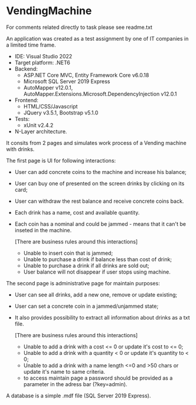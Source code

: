 # VendingMachine
For comments related directly to task please see readme.txt

An application was created as a test assignment by one of IT companies in a limited time frame.
- IDE: Visual Studio 2022
- Target platform: .NET6
- Backend:
	- ASP.NET Core MVC, Entity Framework Core v6.0.18
	- Microsoft SQL Server 2019 Express
	- AutoMapper v12.0.1, AutoMapper.Extensions.Microsoft.DependencyInjection v12.0.1
- Frontend:
	- HTML/CSS/Javascript
	- JQuery v3.5.1, Bootstrap v5.1.0
- Tests:
	- xUnit v2.4.2
- N-Layer architecture. 

It consits from 2 pages and simulates work process of a Vending machine with drinks.

The first page is UI for following interactions:
- User can add concrete coins to the machine and increase his balance;
- User can buy one of presented on the screen drinks by clicking on its card;
- User can withdraw the rest balance and receive concrete coins back.
- Each drink has a name, cost and available quantity.
- Each coin has a nominal and could be jammed - means that it can't be inseted in the machine.
  
  [There are business rules around this interactions]
  - Unable to insert coin that is jammed;
  - Unable to purchase a drink if balance less than cost of drink;
  - Unable to purchase a drink if all drinks are sold out;
  - User balance will not disappear if user stops using machine.

The second page is administrative page for maintain purposes:
- User can see all drinks, add a new one, remove or update existing;
- User can set a concrete coin in a jammed/unjammed state;
- It also provides possibility to extract all information about drinks as a txt file.

  [There are business rules around this interactions]
    - Unable to add a drink with a cost <= 0 or update it's cost to <= 0;
    - Unable to add a drink with a quantity < 0 or update it's quantity to < 0;
    - Unable to add a drink with a name length <=0 and >50 chars or update it's name to same criteria.
    - to access maintain page a password should be provided as a parameter in the adress bar (?key=admin).

A database is a simple .mdf file (SQL Server 2019 Express).
